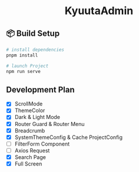 <h1 align="center">KyuutaAdmin</h1>

## 📦 Build Setup

```bash
# install dependencies
pnpm install

# launch Project
npm run serve
```

## Development Plan

- [x] ScrollMode
- [x] ThemeColor
- [x] Dark & Light Mode
- [x] Router Guard & Router Menu
- [x] Breadcrumb
- [x] SystemThemeConfig & Cache ProjectConfig
- [ ] FilterForm Component
- [ ] Axios Request
- [x] Search Page
- [x] Full Screen
